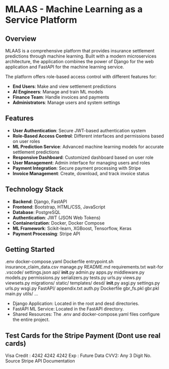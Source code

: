 # MLAAS - Machine Learning as a Service Platform

## Overview

MLAAS is a comprehensive platform that provides insurance settlement predictions through machine learning. Built with a modern microservices architecture, the application combines the power of Django for the web application and FastAPI for the machine learning service.

The platform offers role-based access control with different features for:
- **End Users**: Make and view settlement predictions
- **AI Engineers**: Manage and train ML models
- **Finance Team**: Handle invoices and payments
- **Administrators**: Manage users and system settings

## Features

- **User Authentication**: Secure JWT-based authentication system
- **Role-Based Access Control**: Different interfaces and permissions based on user roles
- **ML Prediction Service**: Advanced machine learning models for accurate settlement predictions
- **Responsive Dashboard**: Customized dashboard based on user role
- **User Management**: Admin interface for managing users and roles
- **Payment Integration**: Secure payment processing with Stripe
- **Invoice Management**: Create, download, and track invoice status

## Technology Stack

- **Backend**: Django, FastAPI
- **Frontend**: Bootstrap, HTML/CSS, JavaScript
- **Database**: PostgreSQL
- **Authentication**: JWT (JSON Web Tokens)
- **Containerization**: Docker, Docker Compose
- **ML Framework**: Scikit-learn, XGBoost, Tensorflow, Keras
- **Payment Processing**: Stripe API

## Getting Started

.env
docker-compose.yaml
Dockerfile
entrypoint.sh
insurance_claim_data.csv
manage.py
README.md
requirements.txt
wait-for
.vscode/
    settings.json
api/
    __init__.py
    admin.py
    apps.py
    middleware.py
    models.py
    permissions.py
    serializers.py
    tests.py
    urls.py
    views.py
    viewsets.py
    migrations/
    static/
        templates/
desd/
    __init__.py
    asgi.py
    settings.py
    urls.py
    wsgi.py
FastAPI/
    appendix.txt
    auth.py
    Dockerfile
    gbr_fs.pkl
    gbr.pkl
    main.py
utils/
    ...

- Django Application: Located in the root and desd directories.
- FastAPI ML Service: Located in the FastAPI directory.
- Shared Resources: The .env and docker-compose.yaml files configure the entire project.

## Test Cards for the Stripe Payment (Dont use real cards)
Visa Credit : 4242 4242 4242 Exp : Future Data CVV2: Any 3 Digit No. 
Source Stripe API Documentation

